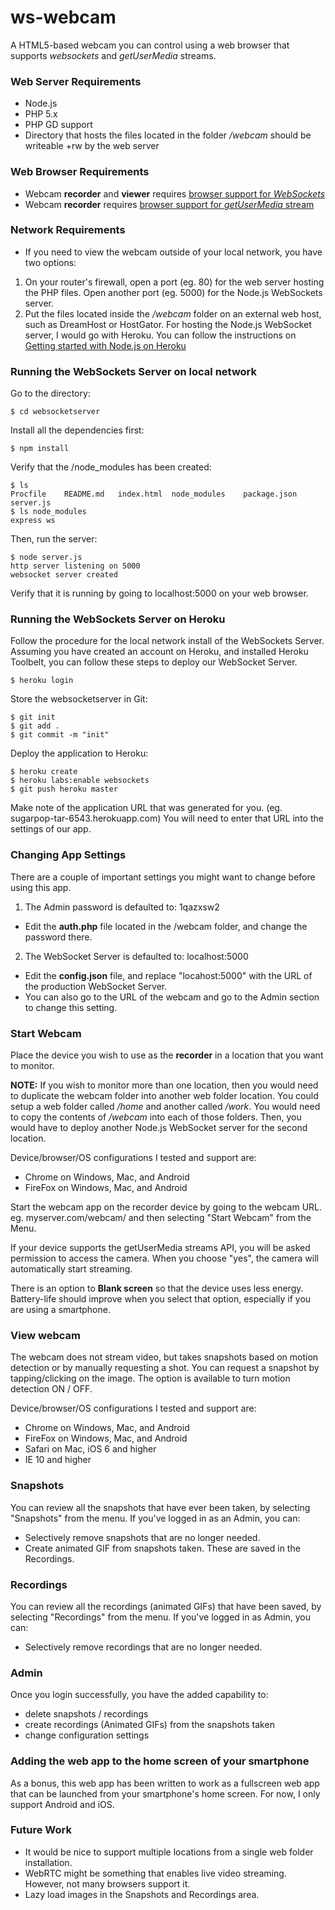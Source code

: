 ws-webcam
=========

A HTML5-based webcam you can control using a web browser that supports *websockets*
and *getUserMedia* streams.

### Web Server Requirements

* Node.js
* PHP 5.x
* PHP GD support
* Directory that hosts the files located in the folder */webcam* should be writeable
+rw by the web server

### Web Browser Requirements

* Webcam **recorder** and **viewer** requires [browser support for
*WebSockets*](http://caniuse.com/websockets)
* Webcam **recorder** requires [browser support for *getUserMedia*
stream](http://caniuse.com/stream)

### Network Requirements

* If you need to view the webcam outside of your local network, you have two
options:
 1. On your router's firewall, open a port (eg. 80) for the web server hosting
 the PHP files. Open another port (eg. 5000) for the Node.js WebSockets server.
 2. Put the files located inside the */webcam* folder on an external web host,
 such as DreamHost or HostGator. For hosting the Node.js WebSocket server, I
 would go with Heroku. You can follow the instructions on
 [Getting started with Node.js on
 Heroku](https://devcenter.heroku.com/articles/getting-started-with-nodejs)

### Running the WebSockets Server on local network

Go to the directory:

    $ cd websocketserver

Install all the dependencies first:

    $ npm install

Verify that the /node_modules has been created:

    $ ls
    Procfile	README.md	index.html	node_modules	package.json	server.js
    $ ls node_modules
    express	ws

Then, run the server:

    $ node server.js
    http server listening on 5000
    websocket server created

Verify that it is running by going to localhost:5000 on your web browser.

### Running the WebSockets Server on Heroku

Follow the procedure for the local network install of the WebSockets Server.
Assuming you have created an account on Heroku, and installed Heroku Toolbelt,
you can follow these steps to deploy our WebSocket Server.

    $ heroku login

Store the websocketserver in Git:

    $ git init
    $ git add .
    $ git commit -m "init"

Deploy the application to Heroku:

    $ heroku create
    $ heroku labs:enable websockets
    $ git push heroku master

Make note of the application URL that was generated for you.
(eg. sugarpop-tar-6543.herokuapp.com) You will need to enter that URL into the
settings of our app.

### Changing App Settings

There are a couple of important settings you might want to change before using
this app.

1. The Admin password is defaulted to: 1qazxsw2
  * Edit the **auth.php** file located in the /webcam folder, and change the password there.
2. The WebSocket Server is defaulted to: localhost:5000
  * Edit the **config.json** file, and replace "locahost:5000" with the
URL of the production WebSocket Server.
  * You can also go to the URL of the webcam and go to the Admin section to
  change this setting.

### Start Webcam

Place the device you wish to use as the **recorder** in a location that you
want to monitor.

**NOTE:** If you wish to monitor more than one location, then you would
need to duplicate the webcam folder into another web folder location. You could
setup a web folder called */home* and another called */work*. You would need to
copy the contents of */webcam* into each of those folders. Then, you would have
to deploy another Node.js WebSocket server for the second location.

Device/browser/OS configurations I tested and support are:
* Chrome on Windows, Mac, and Android
* FireFox on Windows, Mac, and Android

Start the webcam app on the recorder device by going to the webcam URL.
eg. myserver.com/webcam/ and then selecting "Start Webcam" from the Menu.

If your device supports the getUserMedia streams API, you will be asked
permission to access the camera. When you choose "yes", the camera will
automatically start streaming.

There is an option to **Blank screen** so that the device uses less energy.
Battery-life should improve when you select that option, especially if you are using a smartphone.

### View webcam

The webcam does not stream video, but takes snapshots based on motion detection
or by manually requesting a shot. You can request a snapshot by tapping/clicking on
the image. The option is available to turn motion detection ON / OFF.

Device/browser/OS configurations I tested and support are:
* Chrome on Windows, Mac, and Android
* FireFox on Windows, Mac, and Android
* Safari on Mac, iOS 6 and higher
* IE 10 and higher

### Snapshots

You can review all the snapshots that have ever been taken, by selecting
"Snapshots" from the menu. If you've logged in as an Admin, you can:

* Selectively remove snapshots that are no longer needed.
* Create animated GIF from snapshots taken. These are saved in the Recordings.

### Recordings

You can review all the recordings (animated GIFs) that have been saved, by
selecting "Recordings" from the menu. If you've logged in as Admin, you can:

* Selectively remove recordings that are no longer needed.

### Admin

Once you login successfully, you have the added capability to:

* delete snapshots / recordings
* create recordings (Animated GIFs) from the snapshots taken
* change configuration settings

### Adding the web app to the home screen of your smartphone

As a bonus, this web app has been written to work as a fullscreen web app
that can be launched from your smartphone's home screen. For now, I only
support Android and iOS.

### Future Work

* It would be nice to support multiple locations from a single web folder
installation.
* WebRTC might be something that enables live video streaming. However, not
many browsers support it.
* Lazy load images in the Snapshots and Recordings area.
